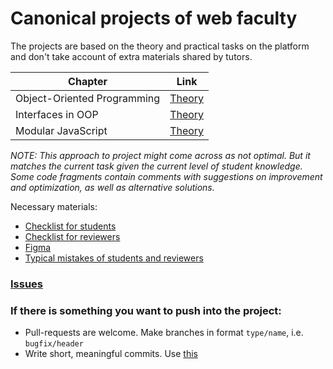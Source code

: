# Canonical projects of web faculty

The projects are based on the theory and practical tasks on the platform and don't take account of extra materials shared by tutors.

| Chapter        | Link |
| ------------- | ------------- |
| Object-Oriented Programming | [Theory](https://practicum.yandex.com/learn/web/courses/74477307-1520-44fb-b4ec-fea9fbbcfbc4/sprints/2176/topics/08cacdb1-68b8-4157-87df-9579625fea2d/lessons/d8f3bf3b-544f-478d-a0c0-d8493a8e8540/) |
| Interfaces in OOP | [Theory](https://practicum.yandex.com/learn/web/courses/74477307-1520-44fb-b4ec-fea9fbbcfbc4/sprints/2176/topics/0d1f1d0e-1019-46aa-a795-a4521e40a935/lessons/75d3ea4a-1527-448e-a086-fb5769a5ed14/) |
| Modular JavaScript | [Theory](https://practicum.yandex.com/learn/web/courses/74477307-1520-44fb-b4ec-fea9fbbcfbc4/sprints/2176/topics/ce9e5d57-d18f-4f53-bf65-878a4bb1d5d3/lessons/2453ccf6-1d29-41a3-86f3-a1bbd81564d2/) |

*NOTE: This approach to project might come across as not optimal. But it matches the current task given the current level of student knowledge.
Some code fragments contain comments with suggestions on improvement and optimization, as well as alternative solutions.*

Necessary materials:
- [Checklist for students](https://code.s3.yandex.net/web-developer/checklists-pdf/Project_7_Checklist.pdf)
- [Checklist for reviewers](https://www.notion.so/praktikum/Checklist-Sprint-7-e723fbb71b8e4e69b5419742a6af1cbe)
- [Figma](https://www.figma.com/file/05izwsCh3F3UsBmHfHhUFQ/Sprint-6-Around-The-U.S.?node-id=0%3A1.)
- [Typical mistakes of students and reviewers](https://www.notion.so/praktikum/Web-developer-49a4973ef1b94417987179dd854c87a9)

### [Issues](https://gitlab.com/pcr-web/web-canonicals_en/-/issues)

### If there is something you want to push into the project:
* Pull-requests are welcome. Make branches in format `type/name`, i.e. `bugfix/header`
* Write short, meaningful commits. Use [this](https://www.conventionalcommits.org/ru/v1.0.0-beta.4/)
